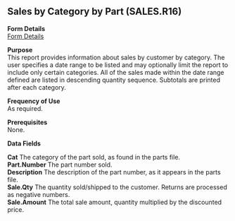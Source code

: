 ##  Sales by Category by Part (SALES.R16)

<PageHeader />

**Form Details**  
[ Form Details ](SALES-R16-1/README.md)   

**Purpose**  
This report provides information about sales by customer by category. The user
specifies a date range to be listed and may optionally limit the report to
include only certain categories. All of the sales made within the date range
defined are listed in descending quantity sequence. Subtotals are printed
after each category.

**Frequency of Use**  
As required.

**Prerequisites**  
None.

**Data Fields**

**Cat** The category of the part sold, as found in the parts file.  
**Part.Number** The part number sold.  
**Description** The description of the part number, as it appears in the parts
file.  
**Sale.Qty** The quantity sold/shipped to the customer. Returns are processed
as negative numbers.  
**Sale.Amount** The total sale amount, quantity multiplied by the discounted
price.  
  
<badge text= "Version 8.10.57" vertical="middle" />

<PageFooter />